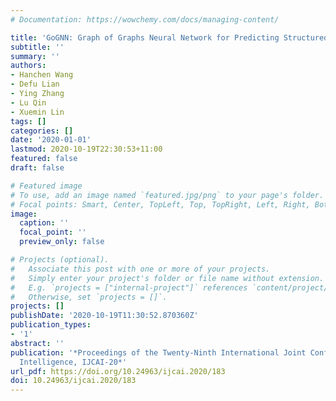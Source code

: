 ```yaml
---
# Documentation: https://wowchemy.com/docs/managing-content/

title: 'GoGNN: Graph of Graphs Neural Network for Predicting Structured Entity Interactions'
subtitle: ''
summary: ''
authors:
- Hanchen Wang
- Defu Lian
- Ying Zhang
- Lu Qin
- Xuemin Lin
tags: []
categories: []
date: '2020-01-01'
lastmod: 2020-10-19T22:30:53+11:00
featured: false
draft: false

# Featured image
# To use, add an image named `featured.jpg/png` to your page's folder.
# Focal points: Smart, Center, TopLeft, Top, TopRight, Left, Right, BottomLeft, Bottom, BottomRight.
image:
  caption: ''
  focal_point: ''
  preview_only: false

# Projects (optional).
#   Associate this post with one or more of your projects.
#   Simply enter your project's folder or file name without extension.
#   E.g. `projects = ["internal-project"]` references `content/project/deep-learning/index.md`.
#   Otherwise, set `projects = []`.
projects: []
publishDate: '2020-10-19T11:30:52.870360Z'
publication_types:
- '1'
abstract: ''
publication: '*Proceedings of the Twenty-Ninth International Joint Conference on Artificial
  Intelligence, IJCAI-20*'
url_pdf: https://doi.org/10.24963/ijcai.2020/183
doi: 10.24963/ijcai.2020/183
---
```

